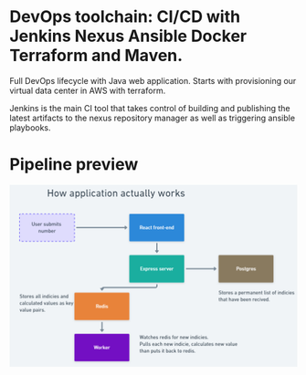 # DevOps toolchain: CI/CD with Jenkins Nexus Ansible Docker Terraform and Maven.

Full DevOps lifecycle with Java web application. Starts with provisioning our virtual data center in AWS with terraform.

Jenkins is the main CI tool that takes control of building and publishing the latest artifacts to the nexus repository manager as well as triggering ansible playbooks.
# Pipeline preview
![image1](https://github.com/JaSamLudiMoskri/Docker-MultiContainerApp/blob/main/Screenshot%202021-11-21%20190614.png)




